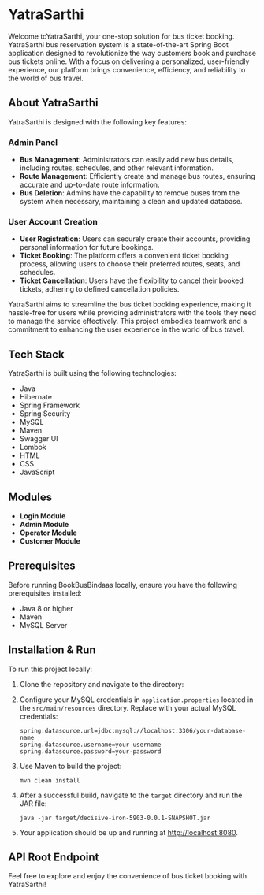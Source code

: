 

# YatraSarthi

Welcome toYatraSarthi, your one-stop solution for bus ticket booking. YatraSarthi bus reservation system is a state-of-the-art Spring Boot application designed to revolutionize the way customers book and purchase bus tickets online. With a focus on delivering a personalized, user-friendly experience, our platform brings convenience, efficiency, and reliability to the world of bus travel.
## About YatraSarthi

YatraSarthi is designed with the following key features:

### Admin Panel

- **Bus Management**: Administrators can easily add new bus details, including routes, schedules, and other relevant information.
- **Route Management**: Efficiently create and manage bus routes, ensuring accurate and up-to-date route information.
- **Bus Deletion**: Admins have the capability to remove buses from the system when necessary, maintaining a clean and updated database.

### User Account Creation

- **User Registration**: Users can securely create their accounts, providing personal information for future bookings.
- **Ticket Booking**: The platform offers a convenient ticket booking process, allowing users to choose their preferred routes, seats, and schedules.
- **Ticket Cancellation**: Users have the flexibility to cancel their booked tickets, adhering to defined cancellation policies.

YatraSarthi aims to streamline the bus ticket booking experience, making it hassle-free for users while providing administrators with the tools they need to manage the service effectively. This project embodies teamwork and a commitment to enhancing the user experience in the world of bus travel.

## Tech Stack

YatraSarthi is built using the following technologies:

- Java
- Hibernate
- Spring Framework
- Spring Security
- MySQL
- Maven
- Swagger UI
- Lombok
- HTML
- CSS
- JavaScript

## Modules

- **Login Module**
- **Admin Module**
- **Operator Module**
- **Customer Module**

## Prerequisites

Before running BookBusBindaas locally, ensure you have the following prerequisites installed:
- Java 8 or higher
- Maven
- MySQL Server

## Installation & Run

To run this project locally:

1. Clone the repository and navigate to the directory:

2. Configure your MySQL credentials in `application.properties` located in the `src/main/resources` directory. Replace with your actual MySQL credentials:

   ```properties
   spring.datasource.url=jdbc:mysql://localhost:3306/your-database-name
   spring.datasource.username=your-username
   spring.datasource.password=your-password
   ```

3. Use Maven to build the project:

   ```shell
   mvn clean install
   ```

4. After a successful build, navigate to the `target` directory and run the JAR file:

   ```shell
   java -jar target/decisive-iron-5903-0.0.1-SNAPSHOT.jar
   ```

5. Your application should be up and running at [http://localhost:8080](http://localhost:8080).

## API Root Endpoint


Feel free to explore and enjoy the convenience of bus ticket booking with YatraSarthi!


